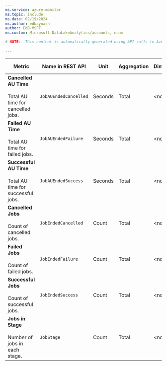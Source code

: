 ```yaml
---
ms.service: azure-monitor
ms.topic: include
ms.date: 02/19/2024
ms.author: edbaynash
author: EdB-MSFT
ms.custom: Microsoft.DataLakeAnalytics/accounts, naam

# NOTE:  This content is automatically generated using API calls to Azure. Any edits made on these files will be overwritten in the next run of the script. 
 
---
```



|Metric|Name in REST API|Unit|Aggregation|Dimensions|Time Grains|DS Export|
|---|---|---|---|---|---|---|
|**Cancelled AU Time**<br><br>Total AU time for cancelled jobs. |`JobAUEndedCancelled` |Seconds |Total |\<none\>|PT1M |Yes|
|**Failed AU Time**<br><br>Total AU time for failed jobs. |`JobAUEndedFailure` |Seconds |Total |\<none\>|PT1M |Yes|
|**Successful AU Time**<br><br>Total AU time for successful jobs. |`JobAUEndedSuccess` |Seconds |Total |\<none\>|PT1M |Yes|
|**Cancelled Jobs**<br><br>Count of cancelled jobs. |`JobEndedCancelled` |Count |Total |\<none\>|PT1M |Yes|
|**Failed Jobs**<br><br>Count of failed jobs. |`JobEndedFailure` |Count |Total |\<none\>|PT1M |Yes|
|**Successful Jobs**<br><br>Count of successful jobs. |`JobEndedSuccess` |Count |Total |\<none\>|PT1M |Yes|
|**Jobs in Stage**<br><br>Number of jobs in each stage. |`JobStage` |Count |Total |\<none\>|PT1M |Yes|